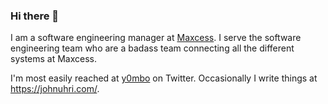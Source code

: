 ### Hi there 👋

I am a software engineering manager at [Maxcess](https://www.maxcessintl.com/). I serve the software engineering team who are a badass team connecting all the different systems at Maxcess.

I'm most easily reached at [y0mbo](https://twitter.com/y0mbo) on Twitter. Occasionally I write things at https://johnuhri.com/.
<!--
**y0mbo/y0mbo** is a ✨ _special_ ✨ repository because its `README.md` (this file) appears on your GitHub profile.

Here are some ideas to get you started:

- 🔭 I’m currently working on ...
- 🌱 I’m currently learning ...
- 👯 I’m looking to collaborate on ...
- 🤔 I’m looking for help with ...
- 💬 Ask me about ...
- 📫 How to reach me: ...
- 😄 Pronouns: ...
- ⚡ Fun fact: ...
-->

